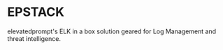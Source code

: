 # EPSTACK
elevatedprompt's ELK in a box solution geared for Log Management and threat intelligence.
